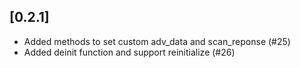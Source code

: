 ## [0.2.1]
- Added methods to set custom adv_data and scan_reponse (#25)
- Added deinit function and support reinitialize (#26)
